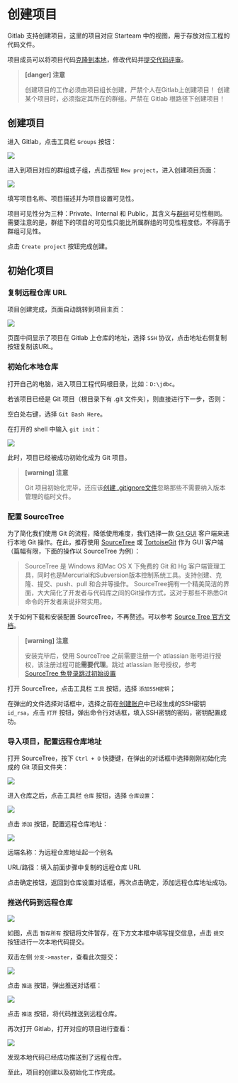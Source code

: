 # 创建项目

Gitlab 支持创建项目，这里的项目对应 Starteam 中的视图，用于存放对应工程的代码文件。

项目成员可以将项目代码[克隆到本地](/setup/clone.md)，修改代码并[提交代码评审](/review/local-modify.md)。

> **[danger] 注意**
>
> 创建项目的工作必须由项目组长创建，严禁个人在Gitlab上创建项目！
> 创建某个项目时，必须指定其所在的群组。严禁在 Gitlab 根路径下创建项目！

## 创建项目

进入 Gitlab，点击工具栏 `Groups` 按钮：

![](/assets/new-group.png)

进入到项目对应的群组或子组，点击按钮 `New project`，进入创建项目页面：

![](/assets/create-project.png)

填写项目名称、项目描述并为项目设置可见性。

项目可见性分为三种：Private、Internal 和 Public，其含义与[群组](/setup/create-group.md)可见性相同。需要注意的是，群组下的项目的可见性只能比所属群组的可见性程度低，不得高于群组可见性。

点击 `Create project` 按钮完成创建。

## 初始化项目

### 复制远程仓库 URL

项目创建完成，页面自动跳转到项目主页：

![](/assets/copy-url.png)

页面中间显示了项目在 Gitlab 上仓库的地址，选择 `SSH` 协议，点击地址右侧复制按钮复制该URL。

### 初始化本地仓库

打开自己的电脑，进入项目工程代码根目录，比如：`D:\jdbc`。

若该项目已经是 Git 项目（根目录下有 .git 文件夹），则直接进行下一步，否则：

空白处右键，选择 `Git Bash Here`。

在打开的 shell 中输入 `git init`：

![](/assets/git-init.png)

此时，项目已经被成功初始化成为 Git 项目。

> **[warning] 注意**
>
> Git 项目初始化完毕，还应该[创建 .gitignore文件](/others/ignore.md)忽略那些不需要纳入版本管理的临时文件。

### 配置 SourceTree

为了简化我们使用 Git 的流程，降低使用难度，我们选择一款 [Git GUI](https://git-scm.com/download/gui/windows) 客户端来进行本地 Git 操作。在此，推荐使用 [SourceTree](https://www.sourcetreeapp.com/) 或 [TortoiseGit](https://tortoisegit.org/download/) 作为 GUI 客户端（篇幅有限，下面的操作以 SourceTree 为例）：

> SourceTree 是 Windows 和Mac OS X 下免费的 Git 和 Hg 客户端管理工具，同时也是Mercurial和Subversion版本控制系统工具。支持创建、克隆、提交、push、pull 和合并等操作。
SourceTree拥有一个精美简洁的界面，大大简化了开发者与代码库之间的Git操作方式，这对于那些不熟悉Git命令的开发者来说非常实用。

关于如何下载和安装配置 SourceTree，不再赘述。可以参考 [Source Tree 官方文档](https://confluence.atlassian.com/get-started-with-sourcetree)。

> **[warning] 注意**
>
> 安装完毕后，使用 SourceTree 之前需要注册一个 atlassian 账号进行授权，该注册过程可能**需要代理**。跳过 atlassian 账号授权，参考 [SourceTree 免登录跳过初始设置](https://www.cnblogs.com/xiofee/p/sourcetree_pass_initialization_setup.html)
> 

打开 SourceTree，点击工具栏 `工具` 按钮，选择 `添加SSH密钥`；

在弹出的文件选择对话框中，选择之前在[创建账户](/setup/create-project.md)中已经生成的SSH密钥 `id_rsa`，点击 `打开` 按钮，弹出命令行对话框，填入SSH密钥的密码，密钥配置成功。

### 导入项目，配置远程仓库地址

打开 SourceTree，按下 `Ctrl + O` 快捷键，在弹出的对话框中选择刚刚初始化完成的 Git 项目文件夹：

![](/assets/select-repo.png)

进入仓库之后，点击工具栏 `仓库` 按钮，选择 `仓库设置`：

![](/assets/repo-config.png)

点击 `添加` 按钮，配置远程仓库地址：

![](/assets/url-config.png)

远端名称：为远程仓库地址起一个别名

URL/路径：填入前面步骤中复制的远程仓库 URL

点击确定按钮，返回到仓库设置对话框，再次点击确定，添加远程仓库地址成功。

### 推送代码到远程仓库

![](/assets/commit.png)

如图，点击 `暂存所有` 按钮将文件暂存，在下方文本框中填写提交信息，点击 `提交` 按钮进行一次本地代码提交。

双击左侧 `分支->master`，查看此次提交：

![](/assets/show-commit.png)

点击 `推送` 按钮，弹出推送对话框：

![](/assets/push.png)

点击 `推送` 按钮，将代码推送到远程仓库。

再次打开 Gitlab，打开对应的项目进行查看：

![](/assets/show-remote.png)

发现本地代码已经成功推送到了远程仓库。

至此，项目的创建以及初始化工作完成。